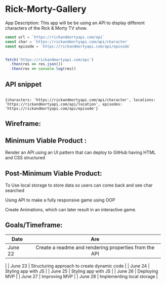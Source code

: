 # Rick-Morty-Gallery

App Description: This app will be be using an API to display different characters of the Rick & Morty TV show.

```js
const url = `https://rickandmortyapi.com/api`
const char = `https://rickandmortyapi.com/api/character`
const episode = `https://rickandmortyapi.com/api/episode`


fetch('https://rickandmortyapi.com/api')
  .then(res => res.json())
  .then(res => console.log(res))

```
  
## API snippet
```

{characters: 'https://rickandmortyapi.com/api/character', locations: 'https://rickandmortyapi.com/api/location', episodes: 'https://rickandmortyapi.com/api/episode'}

```

## Wireframe:




## Minimum Viable Product : 

Render an API using an UI pattern that can deploy to GitHub having HTML and CSS structured


## Post-Minimum Viable Product:

 To Use local storage to store data so users can come back and see char searched

Using API to make a fully responsive game using OOP

Create Animations, which can later result in an interactive game.

## Goals/Timeframe:


|    Date       | Are           |
| ------------- |:-------------:| 
| June 22       | Create a readme and rendering properties from the API
|
| June 23       | Structuring approach to create dynamic code   | 
| June 24       | Styling app  with JS    |
| June 25       | Styling app  with JS     | 
| June 26       | Deploying MVP      | 
| June 27       | Improving MVP | 
| June 28       | Implementing local storage | 





